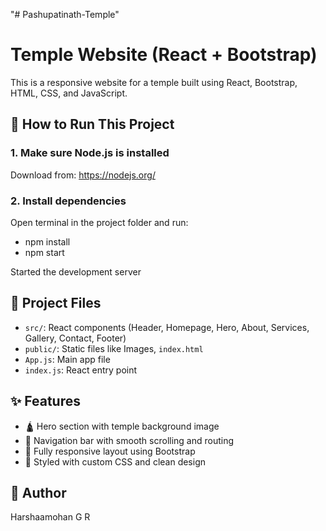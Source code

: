"# Pashupatinath-Temple" 

# Temple Website (React + Bootstrap)

This is a responsive website for a temple built using React, Bootstrap, HTML, CSS, and JavaScript.

## 🚀 How to Run This Project

### 1. Make sure Node.js is installed
Download from: https://nodejs.org/

### 2. Install dependencies
Open terminal in the project folder and run:
- npm install
- npm start

 Started the development server

## 📁 Project Files
- `src/`: React components (Header, Homepage, Hero, About, Services, Gallery, Contact, Footer)
- `public/`: Static files like Images, `index.html`
- `App.js`: Main app file
- `index.js`: React entry point

## ✨ Features
- 🛕 Hero section with temple background image  
- 🔗 Navigation bar with smooth scrolling and routing    
- 📱 Fully responsive layout using Bootstrap  
- 🎨 Styled with custom CSS and clean design 

## 🧑 Author
Harshaamohan G R

